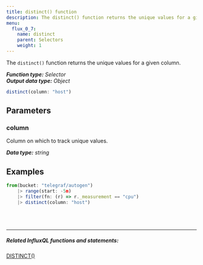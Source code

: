 ```yaml
---
title: distinct() function
description: The distinct() function returns the unique values for a given column.
menu:
  flux_0_7:
    name: distinct
    parent: Selectors
    weight: 1
---
```


The `distinct()` function returns the unique values for a given column.

_**Function type:** Selector_  
_**Output data type:** Object_

```js
distinct(column: "host")
```

## Parameters

### column
Column on which to track unique values.

_**Data type:** string_

## Examples
```js
from(bucket: "telegraf/autogen")
	|> range(start: -5m)
	|> filter(fn: (r) => r._measurement == "cpu")
	|> distinct(column: "host")
```

<hr style="margin-top:4rem"/>

##### Related InfluxQL functions and statements:
[DISTINCT()](/influxdb/latest/query_language/functions/#distinct)
